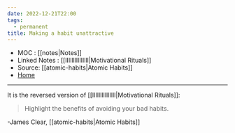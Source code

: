 ```yaml
---
date: 2022-12-21T22:00
tags:
  - permanent
title: Making a habit unattractive
---
```

- MOC : [[notes|Notes]]
- Linked Notes : [[lIIIlllIlIIlIll|Motivational Rituals]]
- Source: [[atomic-habits|Atomic Habits]]
- [Home](https://misudashi.ga/)
----------
It is the reversed version of [[lIIIlllIlIIlIll|Motivational Rituals]]: 

> Highlight the benefits of avoiding your bad habits.

-James Clear, [[atomic-habits|Atomic Habits]]